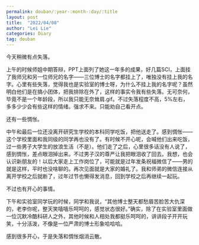 ```yaml
---
permalink: douban/:year-:month-:day/:title
layout: post
title:  "2022/04/08"
author: "Lei Lie"
categories: Diary
tag: douban
---
```


今天稍微有点失落。

上午的时候师姐中期答辩，PPT上面列了她这一年多的成果，好几篇SCI，上面挂了我师兄和另一位师兄的名字——三位博士的名字都挂上了，唯独没有挂上我的名字。心里有些失落，觉得我也是实验室的博士呀，为什么不挂上我的名字呢？虽然明白他们是在搞小团体，把我排除在外了，这样的事实令我有些失落。无可奈何，毕竟不是一个年龄段，所以我只能无奈耸肩.gif。不过失落程度不高，5%左右，多多少少会有些这样的情绪。强求不来。只能劝自己看开点。  

还有一些惆怅。 

中午和最后一位还没离开研究生学校的本科同学吃饭，把他送走了。感到惆怅——这个学校里面和我同级的同学再也没有了。有时候不开心呢，会喊他们出来吃饭，过一些男子大学生的放浪生活（不是）。他们走了之后，心里很多话没有人说了，感到惆怅，差点眼泪掉出来。不过男子汉的尊严让我把眼泪收了回去。我想，也会认识新朋友的！以后大家走上工作岗位了，可能就是过年发条祝福微信了——男的就是这样，平时也没啥聊的。再次见面就是大家的婚礼了。我和师弟的微信连接从离开学校之后就断了，过年过节也懒得发消息，回到学校之后再继续一起玩。 

不过也有开心的事情。

下午和实验室同学玩的时候，同学和我说，“其他博士整天都愁眉苦脸苦大仇深的，老李你呢，整天笑嘻嘻乐呵呵的，感觉状态很好。”确实，除了在实验室里面做一位沉默冷酷科研人之外，其他时候和人相处我都挺乐呵呵的，讲讲段子开开玩笑，十分活泼，不像是一位严肃的博士形象哈哈哈。

感到很多开心，于是失落和惆怅烟消云散。